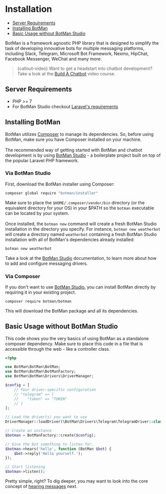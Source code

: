 # Installation

- [Server Requirements](#requirements)
- [Installing BotMan](#installation)
- [Basic Usage without BotMan Studio](#basic-usage-without-botman-studio)

BotMan is a framework agnostic PHP library that is designed to simplify the task of developing innovative bots for multiple messaging platforms, including Slack, Telegram, Microsoft Bot Framework, Nexmo, HipChat, Facebook Messenger, WeChat and many more.

> {callout-video} Want to get a headstart into chatbot development? Take a look at the [Build A Chatbot](https://buildachatbot.io) video course.

<a id="requirements"></a>
## Server Requirements

- PHP >= 7
- For BotMan Studio checkout [Laravel's requirements](https://laravel.com/docs/5.5/installation#server-requirements)

<a id="installation"></a>
## Installing BotMan

BotMan utilizes [Composer](https://getcomposer.org/) to manage its dependencies. So, before using BotMan, make sure you have Composer installed on your machine.
<br><br>
The recommended way of getting started with BotMan and chatbot development is by using [BotMan Studio](/__version__/botman-studio) - a boilerplate project built on top of the popular Laravel PHP framework.

### Via BotMan Studio
First, download the BotMan installer using Composer:

```sh
composer global require "botman/installer"
```

Make sure to place the `$HOME/.composer/vendor/bin` directory (or the equivalent directory for your OS) in your $PATH so the `botman` executable can be located by your system.
<br><br>
Once installed, the `botman new` command will create a fresh BotMan Studio installation in the directory you specify. For instance, `botman new weatherbot` will create a directory named `weatherbot` containing a fresh BotMan Studio installation with all of BotMan's dependencies already installed:

```sh
botman new weatherbot
```

Take a look at the [BotMan Studio](/__version__/botman-studio) documentation, to learn more about how to add and configure messaging drivers.

### Via Composer

If you don't want to use [BotMan Studio](/__version__/botman-studio), you can install BotMan directly by requiring it in your existing project.

```sh
composer require botman/botman
```

This will download the BotMan package and all its dependencies.

<a id="basic-usage-without-botman-studio"></a>
## Basic Usage without BotMan Studio

This code shows you the very basics of using BotMan as a standalone composer dependency.
Make sure to place this code in a file that is accessible through the web - like a controller class.

```php
<?php

use BotMan\BotMan\BotMan;
use BotMan\BotMan\BotManFactory;
use BotMan\BotMan\Drivers\DriverManager;

$config = [
    // Your driver-specific configuration
    // "telegram" => [
    //    "token" => "TOKEN"
    // ]
];

// Load the driver(s) you want to use
DriverManager::loadDriver(\BotMan\Drivers\Telegram\TelegramDriver::class);

// Create an instance
$botman = BotManFactory::create($config);

// Give the bot something to listen for.
$botman->hears('hello', function (BotMan $bot) {
    $bot->reply('Hello yourself.');
});

// Start listening
$botman->listen();
```

Pretty simple, right? To dig deeper, you may want to look into the core concept of [hearing messages](/__version__/receiving) next.
